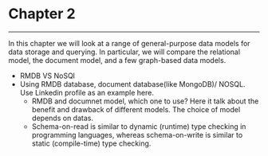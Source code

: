 # Chapter 2
---
In this chapter we will look at a range of general-purpose data models for data storage and querying. In particular, we will compare the relational model, the document model, and a few graph-based data models.

* RMDB VS NoSQl
* Using RMDB database, document database(like MongoDB)/ NOSQL. Use Linkedin profile as an example here.
  * RMDB and documnet model, which one to use? Here it talk about the benefit and drawback of different models. The choice of model depends on datas.
  * Schema-on-read is similar to dynamic (runtime) type checking in programming languages, whereas schema-on-write is similar to static (compile-time) type checking.

